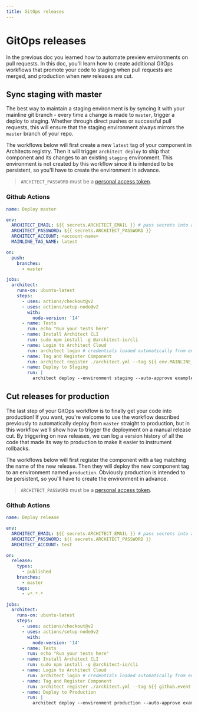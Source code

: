 ```yaml
---
title: GitOps releases
---
```


# GitOps releases

In the previous doc you learned how to automate preview environments on pull requests. In this doc, you'll learn how to create additional GitOps workflows that promote your code to staging when pull requests are merged, and production when new releases are cut.

## Sync staging with master

The best way to maintain a staging environment is by syncing it with your mainline git branch - every time a change is made to `master`, trigger a deploy to staging. Whether through direct pushes or successful pull requests, this will ensure that the staging environment always mirrors the `master` branch of your repo.

The workflows below will first create a new `latest` tag of your component in Architects registry. Then it will trigger `architect deploy` to ship that component and its changes to an existing `staging` environment. This environment is not created by this workflow since it is intended to be persistent, so you'll have to create the environment in advance.

> `ARCHITECT_PASSWORD` must be a <a href="https://cloud.architect.io/users/me/access-tokens" target="_blank">personal access token</a>.

### Github Actions

```yaml
name: Deploy master

env:
  ARCHITECT_EMAIL: ${{ secrets.ARCHITECT_EMAIL }} # pass secrets into a job from Github > Settings > Secrets
  ARCHITECT_PASSWORD: ${{ secrets.ARCHITECT_PASSWORD }}
  ARCHITECT_ACCOUNT: <account-name>
  MAINLINE_TAG_NAME: latest

on:
  push:
    branches:
      - master

jobs:
  architect:
    runs-on: ubuntu-latest
    steps:
      - uses: actions/checkout@v2
      - uses: actions/setup-node@v2
        with:
          node-version: '14'
      - name: Tests
        run: echo "Run your tests here"
      - name: Install Architect CLI
        run: sudo npm install -g @architect-io/cli
      - name: Login to Architect Cloud
        run: architect login # credentials loaded automatically from envs ARCHITECT_EMAIL/ARCHITECT_PASSWORD
      - name: Tag and Register Component
        run: architect register ./architect.yml --tag ${{ env.MAINLINE_TAG_NAME }}
      - name: Deploy to Staging
        run: |
          architect deploy --environment staging --auto-approve examples/my-component:${{ env.MAINLINE_TAG_NAME }}
```

## Cut releases for production

The last step of your GitOps workflow is to finally get your code into production! If you want, you're welcome to use the workflow described previously to automatically deploy from `master` straight to production, but in this workflow we'll show how to trigger the deployment on a manual release cut. By triggering on new releases, we can log a version history of all the code that made its way to production to make it easier to instrument rollbacks.

The workflows below will first register the component with a tag matching the name of the new release. Then they will deploy the new component tag to an environment named `production`. Obviously production is intended to be persistent, so you'll have to create the environment in advance.

> `ARCHITECT_PASSWORD` must be a <a href="https://cloud.architect.io/users/me/access-tokens" target="_blank">personal access token</a>.

### Github Actions

```yaml
name: Deploy release

env:
  ARCHITECT_EMAIL: ${{ secrets.ARCHITECT_EMAIL }} # pass secrets into a job from Github > Settings > Secrets
  ARCHITECT_PASSWORD: ${{ secrets.ARCHITECT_PASSWORD }}
  ARCHITECT_ACCOUNT: test

on:
  release:
    types:
      - published
    branches:
      - master
    tags:
      - v*.*.*

jobs:
  architect:
    runs-on: ubuntu-latest
    steps:
      - uses: actions/checkout@v2
      - uses: actions/setup-node@v2
        with:
          node-version: '14'
      - name: Tests
        run: echo "Run your tests here"
      - name: Install Architect CLI
        run: sudo npm install -g @architect-io/cli
      - name: Login to Architect Cloud
        run: architect login # credentials loaded automatically from envs ARCHITECT_EMAIL/ARCHITECT_PASSWORD
      - name: Tag and Register Component
        run: architect register ./architect.yml --tag ${{ github.event.release.tag_name }}
      - name: Deploy to Production
        run: |
          architect deploy --environment production --auto-approve examples/my-component:${{ github.event.release.tag_name }}
```
